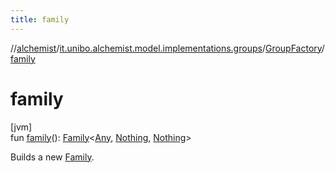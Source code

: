 ```yaml
---
title: family
---
```

//[alchemist](../../../index.html)/[it.unibo.alchemist.model.implementations.groups](../index.html)/[GroupFactory](index.html)/[family](family.html)



# family



[jvm]\
fun [family](family.html)(): [Family](../-family/index.html)<[Any](https://kotlinlang.org/api/latest/jvm/stdlib/kotlin/-any/index.html), [Nothing](https://kotlinlang.org/api/latest/jvm/stdlib/kotlin/-nothing/index.html), [Nothing](https://kotlinlang.org/api/latest/jvm/stdlib/kotlin/-nothing/index.html)>



Builds a new [Family](../-family/index.html).




